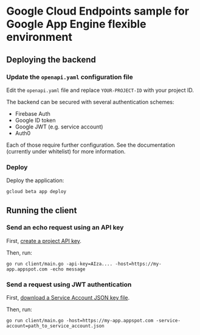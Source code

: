# Google Cloud Endpoints sample for Google App Engine flexible environment

## Deploying the backend

### Update the `openapi.yaml` configuration file

Edit the `openapi.yaml` file and replace `YOUR-PROJECT-ID` with your project ID.

The backend can be secured with several authentication schemes:

* Firebase Auth
* Google ID token
* Google JWT (e.g. service account)
* Auth0

Each of those require further configuration.
See the documentation (currently under whitelist) for more information.

### Deploy

Deploy the application:

    gcloud beta app deploy

## Running the client

### Send an echo request using an API key

First, [create a project API key](https://console.developers.google.com/apis/credentials).

Then, run:

```
go run client/main.go -api-key=AIza.... -host=https://my-app.appspot.com -echo message
```

### Send a request using JWT authentication

First, [download a Service Account JSON key file](https://developers.google.com/identity/protocols/OAuth2ServiceAccount#creatinganaccount).

Then, run:

```
go run client/main.go -host=https://my-app.appspot.com -service-account=path_to_service_account.json
```
